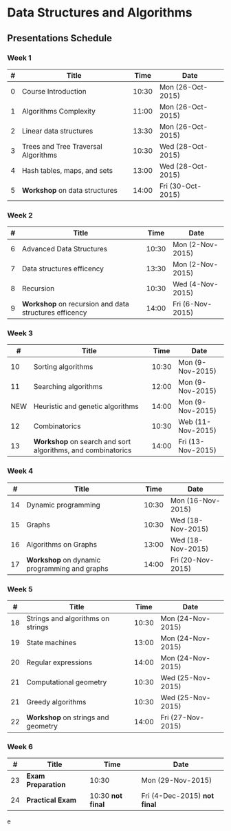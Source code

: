 #   Data Structures and Algorithms 

##  Presentations Schedule

### Week 1

| #   | Title                               | Time  | Date              |
| --- | ----------------------------------- | ----- | ----------------- |
| 0   | Course Introduction                 | 10:30 | Mon (26-Oct-2015) |
| 1   | Algorithms Complexity               | 11:00 | Mon (26-Oct-2015) |
| 2   | Linear data structures              | 13:30 | Mon (26-Oct-2015) |
| 3   | Trees and Tree Traversal Algorithms | 10:30 | Wed (28-Oct-2015) |
| 4   | Hash tables, maps, and sets         | 13:00 | Wed (28-Oct-2015) | 
| 5   | **Workshop** on data structures     | 14:00 | Fri (30-Oct-2015) |

### Week 2

| #   | Title                                                   | Time  | Date             |
| --- | ------------------------------------------------------- | ----- | ---------------- |
| 6   | Advanced Data Structures                                | 10:30 | Mon (2-Nov-2015) |
| 7   | Data structures efficency                               | 13:30 | Mon (2-Nov-2015) |
| 8   | Recursion                                               | 10:30 | Wed (4-Nov-2015) |
| 9   | **Workshop** on recursion and data structures efficency | 14:00 | Fri (6-Nov-2015) |

### Week 3

| #   | Title                                                         | Time  | Date              |
| --- | ------------------------------------------------------------- | ----- | ----------------- |
| 10  | Sorting algorithms                                            | 10:30 | Mon (9-Nov-2015)  |
| 11  | Searching algorithms                                          | 12:00 | Mon (9-Nov-2015)  |
| NEW | Heuristic and genetic algorithms                              | 14:00 | Mon (9-Nov-2015)  | 
| 12  | Combinatorics                                                 | 10:30 | Web (11-Nov-2015) |
| 13  | **Workshop** on search and sort algorithms, and combinatorics | 14:00 | Fri (13-Nov-2015) |

### Week 4

| #   | Title                                          | Time  | Date              |
| --- | ---------------------------------------------- | ----- | ----------------- |
| 14  | Dynamic programming                            | 10:30 | Mon (16-Nov-2015) |
| 15  | Graphs                                         | 10:30 | Wed (18-Nov-2015) |
| 16  | Algorithms on Graphs                           | 13:00 | Wed (18-Nov-2015) |
| 17  | **Workshop** on dynamic programming and graphs | 14:00 | Fri (20-Nov-2015) |

### Week 5

| #   | Title                                | Time  | Date              |
| --- | ------------------------------------ | ----- | ----------------- |
| 18  | Strings and algorithms on strings    | 10:30 | Mon (24-Nov-2015) |
| 19  | State machines                       | 13:00 | Mon (24-Nov-2015) |
| 20  | Regular expressions                  | 14:00 | Mon (24-Nov-2015) |
| 21  | Computational geometry               | 10:30 | Wed (25-Nov-2015) |
| 21  | Greedy algorithms                    | 10:30 | Wed (25-Nov-2015) |
| 22  | **Workshop** on strings and geometry | 14:00 | Fri (27-Nov-2015) |

### Week 6

| #   | Title                | Time                | Date                           |
| --- | -------------------- | ------------------- | ------------------------------ |
| 23  | **Exam Preparation** | 10:30               | Mon (29-Nov-2015)              |
| 24  | **Practical Exam**   | 10:30 **not final** | Fri (4-Dec-2015) **not final** |

e
